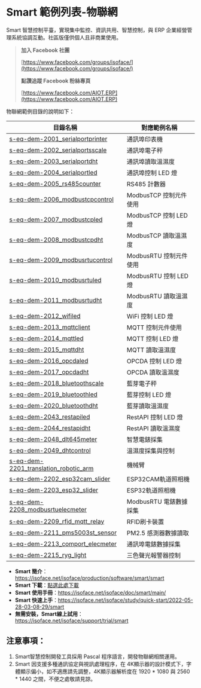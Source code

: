 # Smart 範例列表-物聯網

Smart 智慧控制平臺，實現集中監控、資訊共用、智慧控制，與 ERP 企業經營管理系統協調互動。社區版僅供個人且非商業使用。

> **加入 Facebook 社團**
>
> [https://www.facebook.com/groups/isoface/](https://www.facebook.com/groups/isoface/)
> 
> **點讚追蹤 Facebook 粉絲專頁**
> 
> [https://www.facebook.com/AIOT.ERP](https://www.facebook.com/AIOT.ERP)

物聯網範例目錄的說明如下：

|目錄名稱|對應範例名稱|
|-------|------------|
|[s-eq-dem-2001_serialportprinter](s-eq-dem-2001_serialportprinter/)|通訊埠印表機|
|[s-eq-dem-2002_serialportsscale](s-eq-dem-2002_serialportsscale/)|通訊埠電子秤|
|[s-eq-dem-2003_serialportdht](s-eq-dem-2003_serialportdht/)|通訊埠讀取溫濕度|
|[s-eq-dem-2004_serialportled](s-eq-dem-2004_serialportled/)|通訊埠控制 LED 燈|
|[s-eq-dem-2005_rs485counter](s-eq-dem-2005_rs485counter/)|RS485 計數器|
|[s-eq-dem-2006_modbustcpcontrol](s-eq-dem-2006_modbustcpcontrol/)|ModbusTCP 控制元件使用|
|[s-eq-dem-2007_modbustcpled](s-eq-dem-2007_modbustcpled/)|ModbusTCP 控制 LED 燈|
|[s-eq-dem-2008_modbustcpdht](s-eq-dem-2008_modbustcpdht/)| ModbusTCP 讀取溫濕度|
|[s-eq-dem-2009_modbusrtucontrol](s-eq-dem-2009_modbusrtucontrol/)| ModbusRTU 控制元件使用|
|[s-eq-dem-2010_modbusrtuled](s-eq-dem-2010_modbusrtuled/)| ModbusRTU 控制 LED 燈|
|[s-eq-dem-2011_modbusrtudht](s-eq-dem-2011_modbusrtudht/)|ModbusRTU 讀取溫濕度|
|[s-eq-dem-2012_wifiled](s-eq-dem-2012_wifiled/)|WiFi 控制 LED 燈|
|[s-eq-dem-2013_mqttclient](s-eq-dem-2013_mqttclient/)| MQTT 控制元件使用|
|[s-eq-dem-2014_mqttled](s-eq-dem-2014_mqttled/)|MQTT 控制 LED 燈|
|[s-eq-dem-2015_mqttdht](s-eq-dem-2015_mqttdht/)| MQTT 讀取溫濕度|
|[s-eq-dem-2016_opcdaled](s-eq-dem-2017_opcdaled/)| OPCDA 控制 LED 燈|
|[s-eq-dem-2017_opcdadht](s-eq-dem-2017_opcdadht/)| OPCDA 讀取溫濕度|
|[s-eq-dem-2018_bluetoothscale](s-eq-dem-2018_bluetoothscale/)| 藍芽電子秤|
|[s-eq-dem-2019_bluetoothled](s-eq-dem-2019_bluetoothled/)|藍芽控制 LED 燈|
|[s-eq-dem-2020_bluetoothdht](s-eq-dem-2020_bluetoothdht/)| 藍芽讀取溫濕度|
|[s-eq-dem-2043_restapiled](s-eq-dem-2043_restapiled/)|RestAPI 控制 LED 燈|
|[s-eq-dem-2044_restapidht](s-eq-dem-2044_restapidht/)|RestAPI 讀取溫濕度|
|[s-eq-dem-2048_dlt645meter](s-eq-dem-2048_dlt645meter/)|智慧電錶採集|
|[s-eq-dem-2049_dhtcontrol](s-eq-dem-2049_dhtcontrol/)|溫濕度採集與控制|
|[s-eq-dem-2201_translation_robotic_arm](s-eq-dem-2201_translation_robotic_arm/)|機械臂|
|[s-eq-dem-2202_esp32cam_slider](s-eq-dem-2202_esp32cam_slider/)|ESP32CAM軌道照相機|
|[s-eq-dem-2203_esp32_slider](s-eq-dem-2203_esp32_slider/)|ESP32軌道照相機|
|[s-eq-dem-2208_modbusrtuelecmeter](s-eq-dem-2208_modbusrtuelecmeter/)|ModbusRTU 電錶數據採集|
|[s-eq-dem-2209_rfid_mqtt_relay](s-eq-dem-2209_rfid_mqtt_relay/)|RFID刷卡裝置|
|[s-eq-dem-2211_pms5003st_sensor](s-eq-dem-2211_pms5003st_sensor/)|PM2.5 感測器數據讀取|
|[s-eq-dem-2213_comport_elecmeter](s-eq-dem-2213_comport_elecmeter/)|通訊埠電錶數據採集|
|[s-eq-dem-2215_ryg_light](iot/s-eq-dem-2215_ryg_light/)|三色聲光報警器控制|

* **Smart 簡介**：https://isoface.net/isoface/production/software/smart/smart
* **Smart 下載**：[點選此處下載](https://github.com/isoface-iot/Smart/releases/latest)
* **Smart 使用手冊**：https://isoface.net/isoface/doc/smart/main/
* **Smart 快速上手**：https://isoface.net/isoface/study/quick-start/2022-05-28-03-08-29/smart
* **無需安裝，Smart線上試用**：https://isoface.net/isoface/support/trial/smart

## 注意事項：
1. Smart智慧控制開發工具採用 Pascal 程序語言，開發物聯網相關運用。
2. Smart 因支援多種通訊協定與視訊處理程序，在 4K顯示器的設計模式下，字體顯示偏小，如不適應請先調整，4K顯示器解析度在 1920 * 1080 與 2560 * 1440 之間，不便之處敬請見諒。